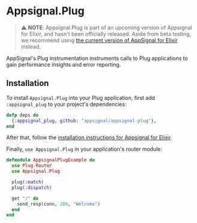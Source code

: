 # Appsignal.Plug

> ⚠️  **NOTE**: Appsignal.Plug is part of an upcoming version of Appsignal for
> Elixir, and hasn't been officially released. Aside from beta testing, we
> recommend using [the current version of AppSignal for Elixir](https://github.com/appsignal/appsignal-elixir/tree/master)
> instead.

AppSignal's Plug instrumentation instruments calls to Plug applications to
gain performance insights and error reporting.

## Installation

To install `Appsignal.Plug` into your Plug application, first add
`:appsignal_plug` to your project's dependencies:

``` elixir
defp deps do
  {:appsignal_plug, github: "appsignal/appsignal-plug"},
end
```

After that, follow the [installation instructions for Appsignal for
Elixir](https://github.com/appsignal/appsignal-elixir/tree/tracing).

Finally, `use Appsignal.Plug` in your application's router module:

``` elixir
defmodule AppsignalPlugExample do
  use Plug.Router
  use Appsignal.Plug

  plug(:match)
  plug(:dispatch)

  get "/" do
    send_resp(conn, 200, "Welcome")
  end
end
```
